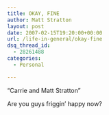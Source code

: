 ```yaml
---
title: OKAY, FINE
author: Matt Stratton
layout: post
date: 2007-02-15T19:20:00+00:00
url: /life-in-general/okay-fine
dsq_thread_id:
  - 28261488
categories:
  - Personal

---
```

&#8220;Carrie and Matt Stratton&#8221;

Are you guys friggin&#8217; happy now?